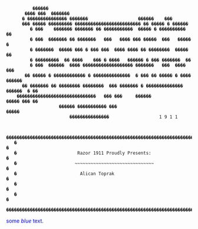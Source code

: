 
              ������
           ���� ���  �������
          � ��������������� �������                   ������    ���
          ��� ����� ��������� ������������������������� �� ����� � ������
             � ���    ������� ������� �� �����������  ����� � ���������� ��
             � ���  ������� �� �������   ���   ���� ��� �����  ���   ����� �
             � �������  ����� ��� � ��� ���  ���� ���� �� ��������  ����� ��
             � ���������  �� ����    ��� � ����   ������ � ��� �������  ��
             � ���  ������  ���� ������������������� �������   ���  ���� ���
           �� ����� � ������������ � ��������������  � ��� �� ����� � ����  ������
          �� ������� �� �������� ��������  ��� ������� � �������������� ������  � ��
        ������������������������������   ��� ���     ������            ����� ��� ��
                        ������ ����������� ���                              �����
                            ���������������                   1 9 1 1


       ����������������������������������������������������������������������������Ŀ
       �                                                                            �
       �                       Razor 1911 Proudly Presents:                         �
       �                      ~~~~~~~~~~~~~~~~~~~~~~~~~~~~~~                        �
       �                        Alican Toprak                                      �
       �                                                                            �
       �                                                                            �
       ������������������������������������������������������������������������������

<span style="color:blue">some *blue* text</span>.
